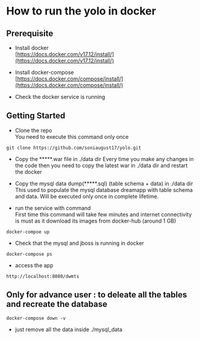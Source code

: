 # How to run the yolo in docker

## Prerequisite 

* Install docker   
[https://docs.docker.com/v17.12/install/](https://docs.docker.com/v17.12/install/)
* Install docker-compose  
[https://docs.docker.com/compose/install/](https://docs.docker.com/compose/install/)


* Check the docker service is running

## Getting Started

* Clone the repo   
You need to execute this command only once
```
git clone https://github.com/soniaugust17/yolo.git
```

* Copy the *****.war file in ./data dir
Every time you make any changes in the code then you need to copy the latest war in ./data dir and restart the docker

* Copy the mysql data dump(*****.sql) (table schema + data) in ./data dir
This used to populate the mysql database dreamapp with table schema and data. Will be executed only once in complete lifetime.   



* run the service with command  
First time this command will take few minutes and internet connectivity is must as it download its images from docker-hub (around 1 GB)
```
docker-compoe up
```

* Check that the mysql and jboss is running in docker 

```
docker-compose ps 
```
* access the app 
```
http://localhost:8080/dwmts
```


## Only for advance user : to deleate all the tables and recreate the database
```
docker-compose down -v 
```
* just remove all the data inside ./mysql_data

